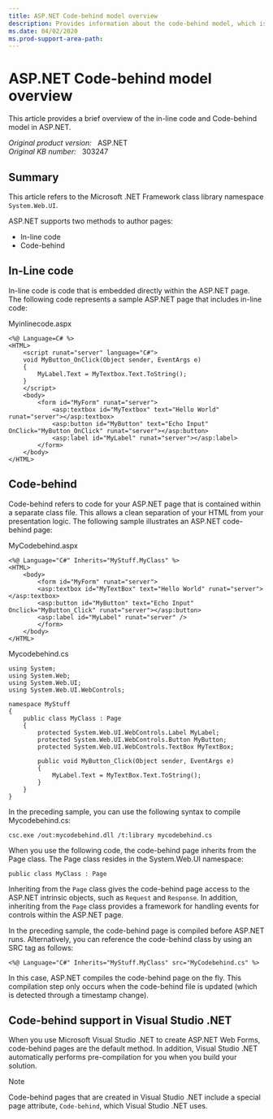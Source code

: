 ```yaml
---
title: ASP.NET Code-behind model overview
description: Provides information about the code-behind model, which is introduced in ASP.NET.
ms.date: 04/02/2020
ms.prod-support-area-path: 
---
```

# ASP.NET Code-behind model overview

This article provides a brief overview of the in-line code and Code-behind model in ASP.NET.

_Original product version:_ &nbsp; ASP.NET  
_Original KB number:_ &nbsp; 303247

## Summary

This article refers to the Microsoft .NET Framework class library namespace `System.Web.UI`.

ASP.NET supports two methods to author pages:

- In-line code
- Code-behind

## In-Line code

In-line code is code that is embedded directly within the ASP.NET page. The following code represents a sample ASP.NET page that includes in-line code:

Myinlinecode.aspx

```aspx-csharp
<%@ Language=C# %>
<HTML>
    <script runat="server" language="C#">
    void MyButton_OnClick(Object sender, EventArgs e)
    {
        MyLabel.Text = MyTextbox.Text.ToString();
    }
    </script>
    <body>
        <form id="MyForm" runat="server">
            <asp:textbox id="MyTextbox" text="Hello World" runat="server"></asp:textbox>
            <asp:button id="MyButton" text="Echo Input" OnClick="MyButton_OnClick" runat="server"></asp:button>
            <asp:label id="MyLabel" runat="server"></asp:label>
        </form>
    </body>
</HTML>
```

## Code-behind

Code-behind refers to code for your ASP.NET page that is contained within a separate class file. This allows a clean separation of your HTML from your presentation logic. The following sample illustrates an ASP.NET code-behind page:

MyCodebehind.aspx

```aspx-csharp
<%@ Language="C#" Inherits="MyStuff.MyClass" %>
<HTML>
    <body>
        <form id="MyForm" runat="server">
        <asp:textbox id="MyTextBox" text="Hello World" runat="server"></asp:textbox>
        <asp:button id="MyButton" text="Echo Input" Onclick="MyButton_Click" runat="server"></asp:button>
        <asp:label id="MyLabel" runat="server" />
        </form>
    </body>
</HTML>
```

Mycodebehind.cs

```aspx-csharp
using System;
using System.Web;
using System.Web.UI;
using System.Web.UI.WebControls;

namespace MyStuff
{
    public class MyClass : Page
    {
        protected System.Web.UI.WebControls.Label MyLabel;
        protected System.Web.UI.WebControls.Button MyButton;
        protected System.Web.UI.WebControls.TextBox MyTextBox;

        public void MyButton_Click(Object sender, EventArgs e)
        {
            MyLabel.Text = MyTextBox.Text.ToString();
        }
    }
}
```

In the preceding sample, you can use the following syntax to compile Mycodebehind.cs:

```console
csc.exe /out:mycodebehind.dll /t:library mycodebehind.cs
```

When you use the following code, the code-behind page inherits from the Page class. The Page class resides in the System.Web.UI namespace:

```aspx-csharp
public class MyClass : Page
```

Inheriting from the `Page` class gives the code-behind page access to the ASP.NET intrinsic objects, such as `Request` and `Response`. In addition, inheriting from the `Page` class provides a framework for handling events for controls within the ASP.NET page.

In the preceding sample, the code-behind page is compiled before ASP.NET runs. Alternatively, you can reference the code-behind class by using an SRC tag as follows:

```aspx-csharp
<%@ Language="C#" Inherits="MyStuff.MyClass" src="MyCodebehind.cs" %>
```

In this case, ASP.NET compiles the code-behind page on the fly. This compilation step only occurs when the code-behind file is updated (which is detected through a timestamp change).

## Code-behind support in Visual Studio .NET

When you use Microsoft Visual Studio .NET to create ASP.NET Web Forms, code-behind pages are the default method. In addition, Visual Studio .NET automatically performs pre-compilation for you when you build your solution.

> [!NOTE]
> Code-behind pages that are created in Visual Studio .NET include a special page attribute, `Code-behind`, which Visual Studio .NET uses.
